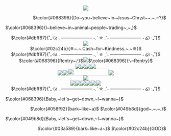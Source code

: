 <p align="center">
  <a href="https://visitcount.itsvg.in"> <br />
   <img src="https://visitcount.itsvg.in/api?id=maoooww&label=%E2%82%8A%CB%9A%E2%8A%B9%20%F0%90%82%AF&color=3&icon=9&pretty=false" /> <br />
    </a>
  <p align="right">
 $\color{#068396}{Do~you~believe~in~Jɛsʋs~Chr¡st~~.~.~?}$<br />
  <p align="left">
   $\color{#068396}{I~believe~in~animal~people~trading~,~,}$<br />
   <p align="center">
  $\color{#dbff87}{˚₊‧꒰ა . ——————— ˗ˏˋ ✮ ˎˊ˗ ——————— ˖ ໒꒱ ‧₊˚}$<br />
     
   </a>
   <image src="https://file.garden/ZlTvQTBYblwbIgy5/Jade%20Harley%20Graphic" /> <br />
   $\color{#02c24b}{⚞~.~.Cash~for~Kindness.~.~⚟}$<br />
   $\color{#dbff87}{˚₊‧꒰ა . ——————— ˗ˏˋ ✮ ˎˊ˗ ——————— ˖ ໒꒱ ‧₊˚}$<br />
    $\color{#068396}{Rentry~⤤}$<a href="https://rentry.co/silliestgirllever"><img src="https://file.garden/ZlTvQTBYblwbIgy5/irradiated%20meat"></a>$\color{#068396}{⤣~Rentry}$ <br />
     <image src="https://y2k.neocities.org/blinkiez/tumblr_inline_pcjgfgLB8k1vss73l_1280.gif" /><image src="https://y2k.neocities.org/blinkiez/tumblr_static_2t7sq9cajzokc0scswkc8go8w.gif" /><image src="https://y2k.neocities.org/blinkiez/1564055h9zarit76d.gif"/><image src="https://y2k.neocities.org/blinkiez/newbatch/Blinkie_144__site_.gif"/> <br />
<image src="https://blinkies.cafe/b/display/0046-leo.gif" /><image src="https://blinkies.cafe/b/display/0124-stars.gif" /><img src="https://file.garden/ZlTvQTBYblwbIgy5/Arospec%20blinkie" width="128" height="21"><image src="https://adriansblinkiecollection.neocities.org/z3.gif" /><br />
  <image src="https://file.garden/ZlTvQTBYblwbIgy5/Awoooo%20blinkie" /><br />
<image src="https://file.garden/ZlTvQTBYblwbIgy5/two%20biting" /><image src="https://file.garden/ZlTvQTBYblwbIgy5/Annoying%20dog%20stamp" /><image src="https://file.garden/ZlTvQTBYblwbIgy5/in%20snow" /><image src="https://file.garden/ZlTvQTBYblwbIgy5/Jack%20Stauber" /><image src="https://file.garden/ZlTvQTBYblwbIgy5/Jade%20Harley%20Stamp" /><image src="https://file.garden/ZlTvQTBYblwbIgy5/juggalo%20%3Ap" /> <br />
$\color{#dbff87}{˚₊‧꒰ა . ——————— ˗ˏˋ ✮ ˎˊ˗ ——————— ˖ ໒꒱ ‧₊˚}$<br />
   <p align="left">
$\color{#068396}{Baby,~let's~get~down,~I~wanna~}$<br />
 <p align="right">
 $\color{#058f92}{bark~like~a}$ $\color{#049b8d}{god~.~.~.}$ <br />
    <p align="left">
$\color{#049b8d}{Baby,~let's~get~down,~I~wanna~}$<br />
 <p align="right">
 $\color{#03a589}{bark~like~a~}$ $\color{#02c24b}{GOD}$<br />
   <p align="center">
 </div>
